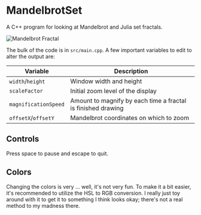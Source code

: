 # MandelbrotSet
A C++ program for looking at Mandelbrot and Julia set fractals.

![Mandelbrot Fractal](http://i.imgur.com/rZmSD6T.png)

The bulk of the code is in `src/main.cpp`. A few important variables to edit to alter the output are:

Variable | Description
---|---
`width`/`height` | Window width and height
`scaleFactor` | Initial zoom level of the display
`magnificationSpeed` | Amount to magnify by each time a fractal is finished drawing
`offsetX`/`offsetY` | Mandelbrot coordinates on which to zoom

## Controls
Press space to pause and escape to quit.

## Colors
Changing the colors is very ... well, it's not very fun. To make it a bit easier, it's recommended to utilize the HSL to RGB conversion. I really just toy around with it to get it to something I think looks okay; there's not a real method to my madness there.
